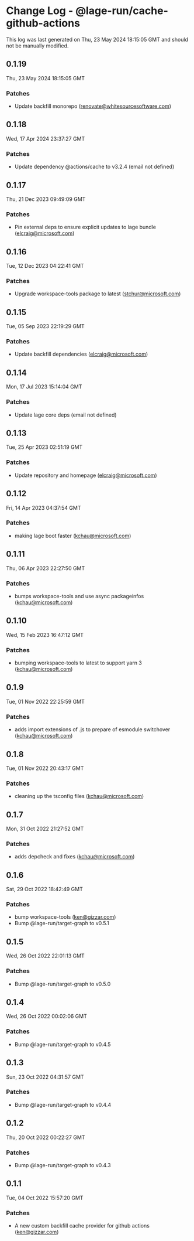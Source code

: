 # Change Log - @lage-run/cache-github-actions

This log was last generated on Thu, 23 May 2024 18:15:05 GMT and should not be manually modified.

<!-- Start content -->

## 0.1.19

Thu, 23 May 2024 18:15:05 GMT

### Patches

- Update backfill monorepo (renovate@whitesourcesoftware.com)

## 0.1.18

Wed, 17 Apr 2024 23:37:27 GMT

### Patches

- Update dependency @actions/cache to v3.2.4 (email not defined)

## 0.1.17

Thu, 21 Dec 2023 09:49:09 GMT

### Patches

- Pin external deps to ensure explicit updates to lage bundle (elcraig@microsoft.com)

## 0.1.16

Tue, 12 Dec 2023 04:22:41 GMT

### Patches

- Upgrade workspace-tools package to latest (stchur@microsoft.com)

## 0.1.15

Tue, 05 Sep 2023 22:19:29 GMT

### Patches

- Update backfill dependencies (elcraig@microsoft.com)

## 0.1.14

Mon, 17 Jul 2023 15:14:04 GMT

### Patches

- Update lage core deps (email not defined)

## 0.1.13

Tue, 25 Apr 2023 02:51:19 GMT

### Patches

- Update repository and homepage (elcraig@microsoft.com)

## 0.1.12

Fri, 14 Apr 2023 04:37:54 GMT

### Patches

- making lage boot faster (kchau@microsoft.com)

## 0.1.11

Thu, 06 Apr 2023 22:27:50 GMT

### Patches

- bumps workspace-tools and use async packageinfos (kchau@microsoft.com)

## 0.1.10

Wed, 15 Feb 2023 16:47:12 GMT

### Patches

- bumping workspace-tools to latest to support yarn 3 (kchau@microsoft.com)

## 0.1.9

Tue, 01 Nov 2022 22:25:59 GMT

### Patches

- adds import extensions of .js to prepare of esmodule switchover (kchau@microsoft.com)

## 0.1.8

Tue, 01 Nov 2022 20:43:17 GMT

### Patches

- cleaning up the tsconfig files (kchau@microsoft.com)

## 0.1.7

Mon, 31 Oct 2022 21:27:52 GMT

### Patches

- adds depcheck and fixes (kchau@microsoft.com)

## 0.1.6

Sat, 29 Oct 2022 18:42:49 GMT

### Patches

- bump workspace-tools (ken@gizzar.com)
- Bump @lage-run/target-graph to v0.5.1

## 0.1.5

Wed, 26 Oct 2022 22:01:13 GMT

### Patches

- Bump @lage-run/target-graph to v0.5.0

## 0.1.4

Wed, 26 Oct 2022 00:02:06 GMT

### Patches

- Bump @lage-run/target-graph to v0.4.5

## 0.1.3

Sun, 23 Oct 2022 04:31:57 GMT

### Patches

- Bump @lage-run/target-graph to v0.4.4

## 0.1.2

Thu, 20 Oct 2022 00:22:27 GMT

### Patches

- Bump @lage-run/target-graph to v0.4.3

## 0.1.1

Tue, 04 Oct 2022 15:57:20 GMT

### Patches

- A new custom backfill cache provider for github actions (ken@gizzar.com)

